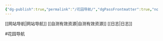 ```yaml
---
{"dg-publish":true,"permalink":"/花园导航/","dgPassFrontmatter":true,"noteIcon":""}
---
```



[[网站导航\|网站导航]]
[[自测有效资源\|自测有效资源]]
[[日志\|日志]]

#花园导航